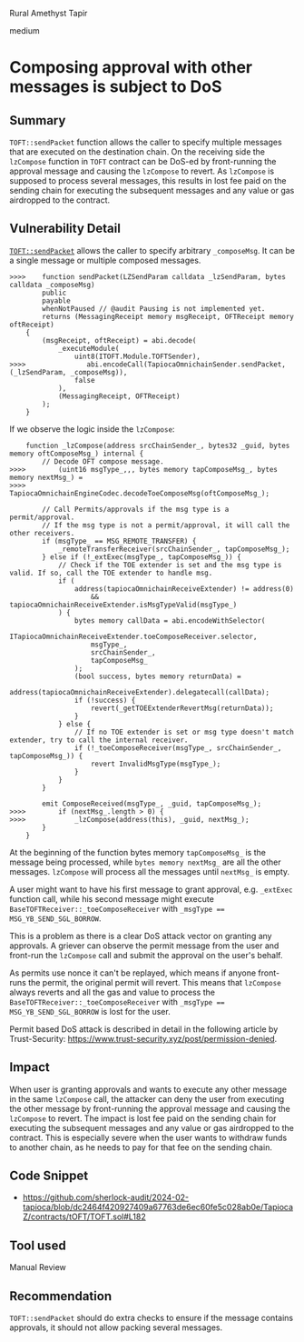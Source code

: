 Rural Amethyst Tapir

medium

# Composing approval with other messages is subject to DoS

## Summary

`TOFT::sendPacket` function allows the caller to specify multiple messages that are executed on the destination chain. 
On the receiving side the `lzCompose` function in `TOFT` contract can be DoS-ed by front-running the approval message and causing the `lzCompose` to revert. 
As `lzCompose` is supposed to process several messages, this results in lost fee paid on the sending chain for executing the subsequent messages and any value or gas airdropped to the contract.

## Vulnerability Detail
[`TOFT::sendPacket`](https://github.com/sherlock-audit/2024-02-tapioca/blob/dc2464f420927409a67763de6ec60fe5c028ab0e/TapiocaZ/contracts/tOFT/TOFT.sol#L182) allows the caller to specify arbitrary `_composeMsg`.  It can be a single message or multiple composed messages. 

```solidity
>>>>    function sendPacket(LZSendParam calldata _lzSendParam, bytes calldata _composeMsg)
        public
        payable
        whenNotPaused // @audit Pausing is not implemented yet.
        returns (MessagingReceipt memory msgReceipt, OFTReceipt memory oftReceipt)
    {
        (msgReceipt, oftReceipt) = abi.decode(
            _executeModule(
                uint8(ITOFT.Module.TOFTSender),
>>>>               abi.encodeCall(TapiocaOmnichainSender.sendPacket, (_lzSendParam, _composeMsg)),
                false
            ),
            (MessagingReceipt, OFTReceipt)
        );
    }

```
If we observe the logic inside the `lzCompose`:

```solidity
    function _lzCompose(address srcChainSender_, bytes32 _guid, bytes memory oftComposeMsg_) internal {
        // Decode OFT compose message.
>>>>        (uint16 msgType_,,, bytes memory tapComposeMsg_, bytes memory nextMsg_) =
>>>>            TapiocaOmnichainEngineCodec.decodeToeComposeMsg(oftComposeMsg_);

        // Call Permits/approvals if the msg type is a permit/approval.
        // If the msg type is not a permit/approval, it will call the other receivers.
        if (msgType_ == MSG_REMOTE_TRANSFER) {
            _remoteTransferReceiver(srcChainSender_, tapComposeMsg_);
        } else if (!_extExec(msgType_, tapComposeMsg_)) {
            // Check if the TOE extender is set and the msg type is valid. If so, call the TOE extender to handle msg.
            if (
                address(tapiocaOmnichainReceiveExtender) != address(0)
                    && tapiocaOmnichainReceiveExtender.isMsgTypeValid(msgType_)
            ) {
                bytes memory callData = abi.encodeWithSelector(
                    ITapiocaOmnichainReceiveExtender.toeComposeReceiver.selector,
                    msgType_,
                    srcChainSender_,
                    tapComposeMsg_
                );
                (bool success, bytes memory returnData) =
                    address(tapiocaOmnichainReceiveExtender).delegatecall(callData);
                if (!success) {
                    revert(_getTOEExtenderRevertMsg(returnData));
                }
            } else {
                // If no TOE extender is set or msg type doesn't match extender, try to call the internal receiver.
                if (!_toeComposeReceiver(msgType_, srcChainSender_, tapComposeMsg_)) {
                    revert InvalidMsgType(msgType_);
                }
            }
        }

        emit ComposeReceived(msgType_, _guid, tapComposeMsg_);
>>>>        if (nextMsg_.length > 0) {
>>>>            _lzCompose(address(this), _guid, nextMsg_);
        }
    }
```

At the beginning of the function bytes memory `tapComposeMsg_` is the message being processed, while `bytes memory nextMsg_` are all the other messages. `lzCompose` will process all the messages until `nextMsg_` is empty.

A user might want to have his first message to grant approval, e.g. `_extExec` function call, while his second message might execute `BaseTOFTReceiver::_toeComposeReceiver` with `_msgType == MSG_YB_SEND_SGL_BORROW`. 

This is a problem as there is a clear DoS attack vector on granting any approvals. A griever can observe the permit message from the user and front-run the `lzCompose` call and submit the approval on the user's behalf. 

As permits use nonce it can't be replayed, which means if anyone front-runs the permit, the original permit will revert.
This means that `lzCompose` always reverts and all the gas and value to process the `BaseTOFTReceiver::_toeComposeReceiver` with `_msgType == MSG_YB_SEND_SGL_BORROW` is lost for the user. 

Permit based DoS attack is described in detail in the following article by Trust-Security: https://www.trust-security.xyz/post/permission-denied.

## Impact
When user is granting approvals and wants to execute any other message in the same `lzCompose` call, the attacker can deny the user from executing the other message by front-running the approval message and causing the `lzCompose` to revert.
The impact is lost fee paid on the sending chain for executing the subsequent messages and any value or gas airdropped to the contract. This is especially severe when the user wants to withdraw funds to another chain, as he needs to pay for that fee on the sending chain. 

## Code Snippet
- https://github.com/sherlock-audit/2024-02-tapioca/blob/dc2464f420927409a67763de6ec60fe5c028ab0e/TapiocaZ/contracts/tOFT/TOFT.sol#L182


## Tool used

Manual Review

## Recommendation
`TOFT::sendPacket` should do extra checks to ensure if the message contains approvals, it should not allow packing several messages.
